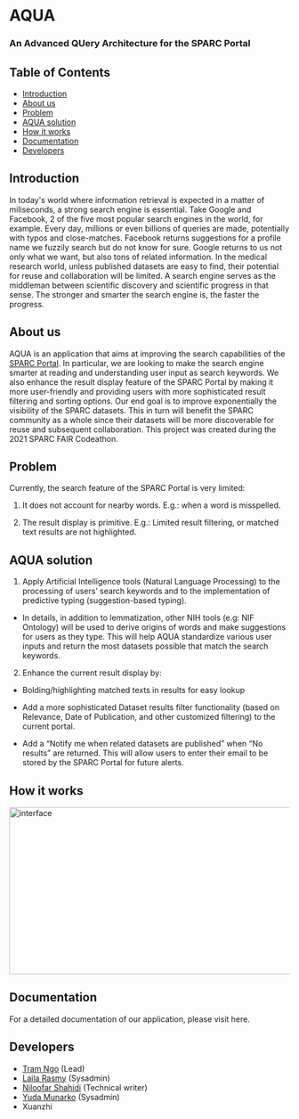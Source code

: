 # AQUA
### An Advanced QUery Architecture for the SPARC Portal

## Table of Contents

* [Introduction](#introduction)
* [About us](#about-us)
* [Problem](#problem)
* [AQUA solution](#aqua-solution)
* [How it works](#how-it-works)
* [Documentation](#documentation)
* [Developers](#developers)

## Introduction

In today's world where information retrieval is expected in a matter of miliseconds, a strong search engine is essential. Take Google and Facebook, 2 of the five most popular search engines in the world, for example. Every day, millions or even billions of queries are made, potentially with typos and close-matches. Facebook returns suggestions for a profile name we fuzzily search but do not know for sure. Google returns to us not only what we want, but also tons of related information. In the medical research world, unless published datasets are easy to find, their potential for reuse and collaboration will be limited. A search engine serves as the middleman between scientific discovery and scientific progress in that sense. The stronger and smarter the search engine is, the faster the progress.

## About us

AQUA is an application that aims at improving the search capabilities of the [SPARC Portal](https://sparc.science/). In particular, we are looking to make the search engine smarter at reading and understanding user input as search keywords. We also enhance the result display feature of the SPARC Portal by making it more user-friendly and providing users with more sophisticated result filtering and sorting options. Our end goal is to improve exponentially the visibility of the SPARC datasets. This in turn will benefit the SPARC community as a whole since their datasets will be more discoverable for reuse and subsequent collaboration. This project was created during the 2021 SPARC FAIR Codeathon.

## Problem

Currently, the search feature of the SPARC Portal is very limited: 

1) It does not account for nearby words. E.g.: when a word is misspelled.

2) The result display is primitive. E.g.: Limited result filtering, or matched text results are not highlighted.

## AQUA solution

1) Apply Artificial Intelligence tools (Natural Language Processing) to the processing of users’ search keywords and to the implementation of predictive typing (suggestion-based typing). 

- In details, in addition to lemmatization, other NIH tools (e.g: NIF Ontology) will be used to derive origins of words and make suggestions for users as they type. This will help AQUA standardize various user inputs and return the most datasets possible that match the search keywords.

2) Enhance the current result display by:

- Bolding/highlighting matched texts in results for easy lookup

- Add a more sophisticated Dataset results filter functionality (based on Relevance, Date of Publication, and other customized filtering) to the current portal.

- Add a “Notify me when related datasets are published” when “No results” are returned. This will allow users to enter their email to be stored by the SPARC Portal for future alerts. 

## How it works


<p align="left">
  <img src="https://github.com/SPARC-FAIR-Codeathon/aqua/raw/main/src/assets/images/workflow.JPG" alt="interface" width="600" height="300"> 
  <br/> 
  </img>
</p>

## Documentation

For a detailed documentation of our application, please visit here.

## Developers

- [Tram Ngo](https://github.com/tramngo1603) (Lead)
- [Laila Rasmy](https://github.com/lrasmy) (Sysadmin)
- [Niloofar Shahidi]() (Technical writer)
- [Yuda Munarko](https://github.com/napakalas) (Sysadmin)
- Xuanzhi

